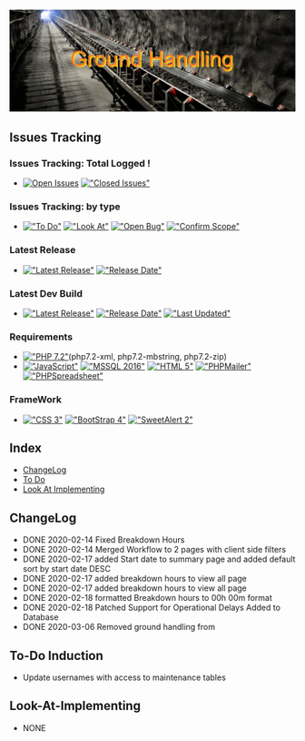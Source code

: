 # 
<img src="https://github.com/HermanRas/MiningDelays/blob/master/img/Logo.jpg" alt="#PetraLogo">

## Issues Tracking
### Issues Tracking: Total Logged !
 - [![Open Issues](https://img.shields.io/github/issues/HermanRas/MiningDelays.svg)](https://github.com/HermanRas/MiningDelays/issues)
[!["Closed Issues"](https://img.shields.io/github/issues-closed/HermanRas/MiningDelays.svg?style=flat-square)](https://github.com/HermanRas/MiningDelays/issues)
### Issues Tracking: by type
 - [!["To Do"](https://img.shields.io/github/issues/HermanRas/MiningDelays/help%20wanted.svg)](https://github.com/HermanRas/MiningDelays/labels/help%20wanted)
[!["Look At"](https://img.shields.io/github/issues/HermanRas/MiningDelays/enhancement.svg)](https://github.com/HermanRas/MiningDelays/labels/enhancement)
[!["Open Bug"](https://img.shields.io/github/issues/HermanRas/MiningDelays/bug.svg)](https://github.com/HermanRas/MiningDelays/labels/bug)
[!["Confirm Scope"](https://img.shields.io/github/issues/HermanRas/MiningDelays/question.svg)](https://github.com/HermanRas/MiningDelays/labels/question)

### Latest Release
 - [!["Latest Release"](https://img.shields.io/github/release/HermanRas/MiningDelays.svg)](https://github.com/HermanRas/MiningDelays/releases)
[!["Release Date"](https://img.shields.io/github/release-date/HermanRas/MiningDelays.svg)](https://github.com/HermanRas/MiningDelays/releases)

### Latest Dev Build
 - [!["Latest Release"](https://img.shields.io/github/release-pre/HermanRas/MiningDelays.svg)](https://github.com/HermanRas/MiningDelays/releases)
[!["Release Date"](https://img.shields.io/github/release-date-pre/HermanRas/MiningDelays.svg)](https://github.com/HermanRas/MiningDelays/releases)
[!["Last Updated"](https://img.shields.io/github/last-commit/HermanRas/MiningDelays.svg)](https://github.com/HermanRas/MiningDelays/releases)

### Requirements
 - [!["PHP 7.2"](https://img.shields.io/badge/PHP-7.2%5E-blue.svg)](https://www.php.net/)(php7.2-xml, php7.2-mbstring, php7.2-zip)
 - [!["JavaScript"](https://img.shields.io/badge/JavaScript-1.8%5E-blue.svg)](https://developer.mozilla.org/en-US/docs/Web/JavaScript)
[!["MSSQL 2016"](https://img.shields.io/badge/MSSQL-2016%5E-blue.svg)](https://www.microsoft.com/en-us/sql-server/sql-server-downloads)
[!["HTML 5"](https://img.shields.io/badge/HTML-5-blue.svg)](https://html5test.com/results/desktop.html)
[!["PHPMailer"](https://img.shields.io/badge/PHPMailer-6.0%5E-blue.svg)](https://github.com/PHPMailer/PHPMailer)
[!["PHPSpreadsheet"](https://img.shields.io/badge/PHPSpreadsheet-5.6%5E-blue.svg)](https://phpspreadsheet.readthedocs.io/en/latest/)


### FrameWork 
 - [!["CSS 3"](https://img.shields.io/badge/CSS-3-blue.svg)](http://www.css3.info/)
[!["BootStrap 4"](https://img.shields.io/badge/BootStrap-4-blue.svg)](https://getbootstrap.com/docs/4.0/getting-started/introduction/)
[!["SweetAlert 2"](https://img.shields.io/badge/SweetAlert-2-blue.svg)](https://sweetalert2.github.io/#download)

## Index
- [ChangeLog](#changelog)
- [To Do](#to-do)
- [Look At Implementing](#look-at-implementing)


## ChangeLog
- DONE 2020-02-14 Fixed Breakdown Hours
- DONE 2020-02-14 Merged Workflow to 2 pages with client side filters
- DONE 2020-02-17 added Start date to summary page and added default sort by start date DESC
- DONE 2020-02-17 added breakdown hours to view all page
- DONE 2020-02-17 added breakdown hours to view all page
- DONE 2020-02-18 formatted Breakdown hours to 00h 00m format
- DONE 2020-02-18 Patched Support for Operational Delays Added to Database
- DONE 2020-03-06 Removed ground handling from 

## To-Do Induction
- Update usernames with access to maintenance tables

## Look-At-Implementing
- NONE

